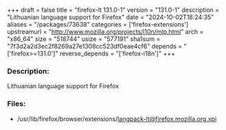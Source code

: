 +++
draft = false
title = "firefox-lt 131.0-1"
version = "131.0-1"
description = "Lithuanian language support for Firefox"
date = "2024-10-02T18:24:35"
aliases = "/packages/73638"
categories = ['firefox-extensions']
upstreamurl = "http://www.mozilla.org/projects/l10n/mlp.html"
arch = "x86_64"
size = "518744"
usize = "577191"
sha1sum = "7f3d2a2d3ec2f8269a27e1308cc523df0eae4cf6"
depends = "['firefox>=131.0']"
reverse_depends = "['firefox-i18n']"
+++
### Description: 
Lithuanian language support for Firefox

### Files: 
* /usr/lib/firefox/browser/extensions/langpack-lt@firefox.mozilla.org.xpi
